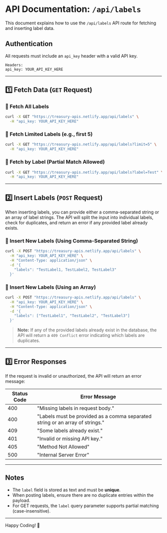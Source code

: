 # API Documentation: `/api/labels`

This document explains how to use the `/api/labels` API route for fetching and inserting label data.

## Authentication
All requests must include an `api_key` header with a valid API key.

```text
Headers:
api_key: YOUR_API_KEY_HERE
```

---

## 1️⃣ Fetch Data (`GET` Request)

### 🔹 Fetch All Labels
```bash
curl -X GET "https://treasury-apis.netlify.app/api/labels" \
  -H "api_key: YOUR_API_KEY_HERE"
```

### 🔹 Fetch Limited Labels (e.g., first 5)
```bash
curl -X GET "https://treasury-apis.netlify.app/api/labels?limit=5" \
  -H "api_key: YOUR_API_KEY_HERE"
```

### 🔹 Fetch by Label (Partial Match Allowed)
```bash
curl -X GET "https://treasury-apis.netlify.app/api/labels?label=Test" \
  -H "api_key: YOUR_API_KEY_HERE"
```

---

## 2️⃣ Insert Labels (`POST` Request)

When inserting labels, you can provide either a comma-separated string or an array of label strings. The API will split the input into individual labels, check for duplicates, and return an error if any provided label already exists.

### 🔹 Insert New Labels (Using Comma-Separated String)
```bash
curl -X POST "https://treasury-apis.netlify.app/api/labels" \
  -H "api_key: YOUR_API_KEY_HERE" \
  -H "Content-Type: application/json" \
  -d '{
    "labels": "TestLabel1, TestLabel2, TestLabel3"
  }'
```

### 🔹 Insert New Labels (Using an Array)
```bash
curl -X POST "https://treasury-apis.netlify.app/api/labels" \
  -H "api_key: YOUR_API_KEY_HERE" \
  -H "Content-Type: application/json" \
  -d '{
    "labels": ["TestLabel1", "TestLabel2", "TestLabel3"]
  }'
```

> **Note:** If any of the provided labels already exist in the database, the API will return a `409 Conflict` error indicating which labels are duplicates.

---

## 3️⃣ Error Responses

If the request is invalid or unauthorized, the API will return an error message:

| Status Code | Error Message                                                                              |
|-------------|--------------------------------------------------------------------------------------------|
| 400         | "Missing labels in request body."                                                          |
| 400         | "Labels must be provided as a comma separated string or an array of strings."               |
| 409         | "Some labels already exist."                                                               |
| 401         | "Invalid or missing API key."                                                              |
| 405         | "Method Not Allowed"                                                                       |
| 500         | "Internal Server Error"                                                                    |

---

## Notes
- The `label` field is stored as text and must be **unique**.
- When posting labels, ensure there are no duplicate entries within the payload.
- For GET requests, the `label` query parameter supports partial matching (case-insensitive).

---

Happy Coding! 🚀
